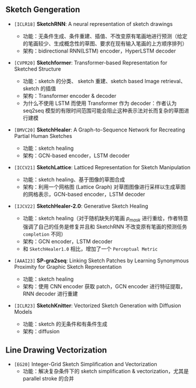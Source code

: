 ## Sketch Gengeration

- `[ICLR18]` **SketchRNN**: A neural representation of sketch drawings
  - 功能：无条件生成、条件重建、插值、不改变原有笔画地进行预测（给定的笔画较少、生成概念性的草图、要求在现有输入笔画的上方顺序排列）
  - 架构：bidirectional RNN(LSTM) encoder，HyperLSTM decoder
- `[CVPR20]` **Sketchformer**: Transformer-based Representation for Sketched Structure
  - 功能：sketch 的分类、 sketch 重建、sketch based Image retrieval、sketch 的插值
  - 架构：Transformer encoder & decoder
  - 为什么不使用 LSTM 而使用 Transformer 作为 decoder：作者认为 seq2seq 模型的有限时间范围可能会阻止这种表示法对长而复杂的草图进行建模

- `[BMVC20]` **SketchHealer**: A Graph-to-Sequence Network for Recreating Partial Human Sketches
  - 功能：sketch healing
  - 架构：GCN-based encoder，LSTM decoder
  
- `[ICCV21]` **SketchLattice**: Latticed Representation for Sketch Manipulation
  - 功能：sketch healing、基于图像的草图合成
  - 架构：利用一个网格图 (Lattice Graph) 对草图图像进行采样以生成草图的网格表示，GCN-based encoder，LSTM decoder

- `[IJCV22]` **SketchHealer-2.0**: Generative Sketch Healing
  - 功能：sketch healing（对于随机缺失的笔画 $p_{mask}$ 进行重绘，作者特意强调了自己的任务是修复并且和 SketchRNN 不改变原有笔画的预测任务 `completion` 不同）
  - 架构：GCN encoder，LSTM decoder
  - 和 `SketchHealer1.0` 相比，增加了一个 `Perceptual Metric` 

- `[AAAI23]` **SP-gra2seq**: Linking Sketch Patches by Learning Synonymous Proximity for Graphic Sketch Representation
  - 功能：sketch healing
  - 架构：使用 CNN encoder 获取 patch，GCN encoder 进行特征提取，RNN decoder 进行重建

- `[ICLR23]` **SketchKnitter**: Vectorized Sketch Generation with Diffusion Models
  - 功能：sketch 的无条件和有条件生成
  - 架构：diffusion



## Line Drawing Vectorization

- `[EG20]` Integer-Grid Sketch Simplification and Vectorization
  - 功能：解决复杂条件下的 sketch simplification & vectorization，尤其是 parallel stroke 的合并


